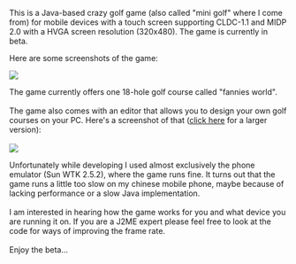 This is a Java-based crazy golf game (also called "mini golf" where I come from) for mobile devices with a touch screen supporting CLDC-1.1 and MIDP 2.0 with a HVGA screen resolution (320x480). The game is currently in beta.

Here are some screenshots of the game:

<img src='http://crazygolf.googlecode.com/svn/trunk/CrazyGolfGame/gfxtemplates/screens_thumb.png'>

The game currently offers one 18-hole golf course called "fannies world".<br>
<br>
The game also comes with an editor that allows you to design your own golf courses on your PC. Here's a screenshot of that (<a href='http://crazygolf.googlecode.com/svn/trunk/CrazyGolfGame/gfxtemplates/construction_set.png'>click here</a> for a larger version):<br>
<br>
<img src='http://crazygolf.googlecode.com/svn/trunk/CrazyGolfGame/gfxtemplates/construction_set_thumb.png'>

Unfortunately while developing I used almost exclusively the phone emulator (Sun WTK 2.5.2), where the game runs fine. It turns out that the game runs a little too slow on my chinese mobile phone, maybe because of lacking performance or a slow Java implementation.<br>
<br>
I am interested in hearing how the game works for you and what device you are running it on. If you are a J2ME expert please feel free to look at the code for ways of improving the frame rate.<br>
<br>
Enjoy the beta...